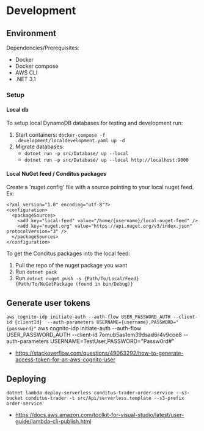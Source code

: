 # Development

## Environment
Dependencies/Prerequisites:
- Docker
- Docker compose
- AWS CLI
- .NET 3.1

### Setup

#### Local db
To setup local DynamoDB databases for testing and development run:
1. Start containers: `docker-compose -f .development/localdevelopment.yaml up -d`
2. Migrate databases:
    - `dotnet run -p src/Database/ up --local`
    - `dotnet run -p src/Database/ up --local http://localhost:9000`

#### Local NuGet feed / Conditus packages
Create a 'nuget.config' file with a source pointing to your local nuget feed.
Ex:
```
<?xml version="1.0" encoding="utf-8"?>
<configuration>
  <packageSources>
    <add key="local-feed" value="/home/{username}/local-nuget-feed" />
    <add key="nuget.org" value="https://api.nuget.org/v3/index.json" protocolVersion="3" />
  </packageSources>
</configuration>
```

To get the Conditus packages into the local feed:
1. Pull the repo of the nuget package you want
2. Run `dotnet pack`
3. Run `dotnet nuget push -s {Path/To/Local/Feed} {Path/To/NuGetPackage (found in bin/Debug)}`

## Generate user tokens
`aws cognito-idp initiate-auth --auth-flow USER_PASSWORD_AUTH --client-id {clientId}  --auth-parameters USERNAME={username},PASSWORD="{password}"`
aws cognito-idp initiate-auth --auth-flow USER_PASSWORD_AUTH --client-id 7omub5as1em39dsad6r4v9coe8 --auth-parameters USERNAME=TestUser,PASSWORD="Passw0rd#"

- https://stackoverflow.com/questions/49063292/how-to-generate-access-token-for-an-aws-cognito-user 

## Deploying
`dotnet lambda deploy-serverless conditus-trader-order-service --s3-bucket conditus-trader -t src/Api/serverless.template --s3-prefix order-service`

- https://docs.aws.amazon.com/toolkit-for-visual-studio/latest/user-guide/lambda-cli-publish.html